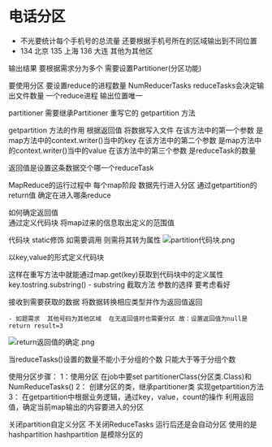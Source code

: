 ﻿# 电话分区
- 	不光要统计每个手机号的总流量 还要根据手机号所在的区域输出到不同位置
-	134 北京  135 上海  136 大连   其他为其他区


输出结果 要根据需求分为多个
需要设置Partitioner(分区功能)

要使用分区 要设置reduce的进程数量 NumReducerTasks  reduceTasks会决定输出文件数量
一个reduce进程 输出位置唯一



partitioner 需要继承Partitioner 重写它的 getpartition 方法

getpartition 方法的作用 根据返回值  将数据写入文件
 在该方法中的第一个参数 是map方法中的context.writer()当中的key
 在该方法中的第二个参数 是map方法中的context.writer()当中的value
 在该方法中的第三个参数 是reduceTask的数量
 
 返回值是设置这条数据交个哪一个reduceTask
 

MapReduce的运行过程中  每个map阶段 数据先行进入分区 通过getpartition的return值 
确定在进入哪条reduce 



如何确定返回值  
通过定义代码块  将map过来的信息取出定义的范围值



代码块  static修饰    如需要调用 则需将其转为属性 
![partition代码块.png](https://upload-images.jianshu.io/upload_images/14467497-13f7e61b51f5c5e8.png?imageMogr2/auto-orient/strip%7CimageView2/2/w/1240)

以key,value的形式定义代码块

这样在重写方法中就能通过map.get(key)获取到代码块中的定义属性
key.tostring.substring()
	- substring 截取方法 参数的选择 要考虑看好
	
接收到需要获取的数据
将数据转换相应类型并作为返回值返回

	- 如题需求  其他号码为其他区域  在无返回值时也需要分区 故：设置返回值为null是 return result=3
![return返回值的确定.png](https://upload-images.jianshu.io/upload_images/14467497-ee6fdddce4374414.png?imageMogr2/auto-orient/strip%7CimageView2/2/w/1240)



当reduceTasks()设置的数量不能小于分组的个数  只能大于等于分组个数 

使用分区步骤：
	1：使用分区 在job中要set partitionerClass(分区类.Class)和NumReduceTasks()
	2： 创建分区的类，继承partitioner类 实现getpartition方法
	3： 在getpartition中根据业务逻辑，通过key，value，count的操作 利用返回值，确定当前map输出的内容要进入的分区

关闭partition自定义分区	 不关闭ReduceTasks
运行后还是会自动分区  使用的是hashpartition 
hashpartition  是模除分区的
